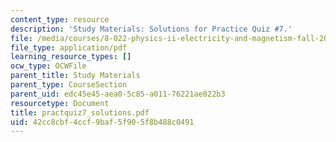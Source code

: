 ```yaml
---
content_type: resource
description: 'Study Materials: Solutions for Practice Quiz #7.'
file: /media/courses/8-022-physics-ii-electricity-and-magnetism-fall-2002/42cc8cbf4ccf9baf5f905f8b488c0491_practquiz7_solutions.pdf
file_type: application/pdf
learning_resource_types: []
ocw_type: OCWFile
parent_title: Study Materials
parent_type: CourseSection
parent_uid: edc45e45-aea0-5c85-a011-76221ae822b3
resourcetype: Document
title: practquiz7_solutions.pdf
uid: 42cc8cbf-4ccf-9baf-5f90-5f8b488c0491
---
```

